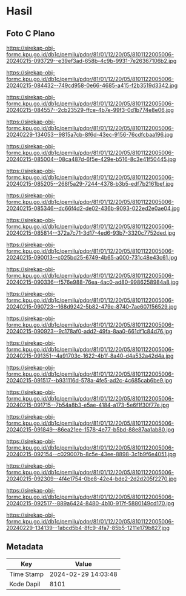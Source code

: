 # Hasil

## Foto C Plano

https://sirekap-obj-formc.kpu.go.id/db1c/pemilu/pdpr/81/01/12/20/05/8101122005006-20240215-093729--e39ef3ad-658b-4c9b-9931-7e26367106b2.jpg

https://sirekap-obj-formc.kpu.go.id/db1c/pemilu/pdpr/81/01/12/20/05/8101122005006-20240215-084432--749cd958-0e66-4685-a415-f2b3519d3342.jpg

https://sirekap-obj-formc.kpu.go.id/db1c/pemilu/pdpr/81/01/12/20/05/8101122005006-20240215-084557--2cb23529-ffce-4b7e-99f3-0d1b774e8e06.jpg

https://sirekap-obj-formc.kpu.go.id/db1c/pemilu/pdpr/81/01/12/20/05/8101122005006-20240229-134053--9815a7cb-8f6d-43ec-9156-76cdfcbaa196.jpg

https://sirekap-obj-formc.kpu.go.id/db1c/pemilu/pdpr/81/01/12/20/05/8101122005006-20240215-085004--08ca487d-6f5e-429e-b516-8c3e41f50445.jpg

https://sirekap-obj-formc.kpu.go.id/db1c/pemilu/pdpr/81/01/12/20/05/8101122005006-20240215-085205--268f5a29-7244-4378-b3b5-edf7b2161bef.jpg

https://sirekap-obj-formc.kpu.go.id/db1c/pemilu/pdpr/81/01/12/20/05/8101122005006-20240215-085346--dc66f4d2-de02-436b-9093-022ed2e0ae04.jpg

https://sirekap-obj-formc.kpu.go.id/db1c/pemilu/pdpr/81/01/12/20/05/8101122005006-20240215-085814--372a7c71-3d17-4ed6-93b7-3320c7752ded.jpg

https://sirekap-obj-formc.kpu.go.id/db1c/pemilu/pdpr/81/01/12/20/05/8101122005006-20240215-090013--c025bd25-6749-4b65-a000-731c48e43c61.jpg

https://sirekap-obj-formc.kpu.go.id/db1c/pemilu/pdpr/81/01/12/20/05/8101122005006-20240215-090336--f576e988-76ea-4ac0-ad80-9986258984a8.jpg

https://sirekap-obj-formc.kpu.go.id/db1c/pemilu/pdpr/81/01/12/20/05/8101122005006-20240215-090723--168d9242-5b82-479e-8740-7ae607f56529.jpg

https://sirekap-obj-formc.kpu.go.id/db1c/pemilu/pdpr/81/01/12/20/05/8101122005006-20240215-090923--9c178af0-add2-49fa-8aa0-661df1c84d76.jpg

https://sirekap-obj-formc.kpu.go.id/db1c/pemilu/pdpr/81/01/12/20/05/8101122005006-20240215-091351--4a91703c-1622-4b1f-8a40-d4a532a42d4a.jpg

https://sirekap-obj-formc.kpu.go.id/db1c/pemilu/pdpr/81/01/12/20/05/8101122005006-20240215-091517--b931116d-578a-4fe5-ad2c-4c685cab6be9.jpg

https://sirekap-obj-formc.kpu.go.id/db1c/pemilu/pdpr/81/01/12/20/05/8101122005006-20240215-091715--7b54a8b3-e5ae-4184-a173-5e6f1f30f77e.jpg

https://sirekap-obj-formc.kpu.go.id/db1c/pemilu/pdpr/81/01/12/20/05/8101122005006-20240215-091849--86ea21ee-1578-4e77-b5bd-88e87aa1ab80.jpg

https://sirekap-obj-formc.kpu.go.id/db1c/pemilu/pdpr/81/01/12/20/05/8101122005006-20240215-092154--c029007b-8c5e-43ee-8898-3c1b9f6e4051.jpg

https://sirekap-obj-formc.kpu.go.id/db1c/pemilu/pdpr/81/01/12/20/05/8101122005006-20240215-092309--4f4e1754-0be8-42e4-bde2-2d2d205f2270.jpg

https://sirekap-obj-formc.kpu.go.id/db1c/pemilu/pdpr/81/01/12/20/05/8101122005006-20240215-092517--889a6424-8480-4b10-917f-5880149cd170.jpg

https://sirekap-obj-formc.kpu.go.id/db1c/pemilu/pdpr/81/01/12/20/05/8101122005006-20240229-134139--1abcd5b4-8fc9-4fa7-85b5-1211e179b827.jpg


## Metadata

| Key        | Value               |
| ---------- | ------------------- |
| Time Stamp | 2024-02-29 14:03:48 |
| Kode Dapil | 8101                |



